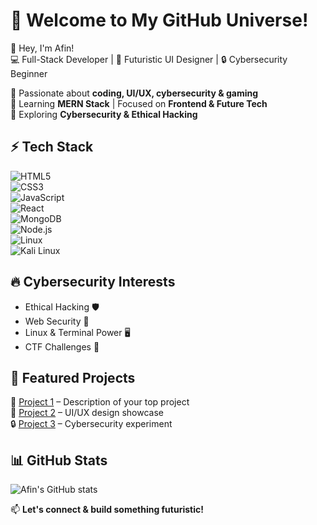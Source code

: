 # 🚀 Welcome to My GitHub Universe!  

👋 Hey, I'm Afin!  
💻 Full-Stack Developer | 🎨 Futuristic UI Designer | 🔒 Cybersecurity Beginner  

🔹 Passionate about **coding, UI/UX, cybersecurity & gaming**  
🔹 Learning **MERN Stack** | Focused on **Frontend & Future Tech**  
🔹 Exploring **Cybersecurity & Ethical Hacking**  

## ⚡ Tech Stack  
![HTML5](https://img.shields.io/badge/HTML5-E34F26?style=for-the-badge&logo=html5&logoColor=white)  
![CSS3](https://img.shields.io/badge/CSS3-1572B6?style=for-the-badge&logo=css3&logoColor=white)  
![JavaScript](https://img.shields.io/badge/JavaScript-F7DF1E?style=for-the-badge&logo=javascript&logoColor=black)  
![React](https://img.shields.io/badge/React-61DAFB?style=for-the-badge&logo=react&logoColor=black)  
![MongoDB](https://img.shields.io/badge/MongoDB-4EA94B?style=for-the-badge&logo=mongodb&logoColor=white)  
![Node.js](https://img.shields.io/badge/Node.js-339933?style=for-the-badge&logo=nodedotjs&logoColor=white)  
![Linux](https://img.shields.io/badge/Linux-FCC624?style=for-the-badge&logo=linux&logoColor=black)  
![Kali Linux](https://img.shields.io/badge/Kali_Linux-557C94?style=for-the-badge&logo=kalilinux&logoColor=white)  

## 🔥 Cybersecurity Interests  
- Ethical Hacking 🛡  
- Web Security 🔐  
- Linux & Terminal Power 🖥  
- CTF Challenges 🚀  

## 📌 Featured Projects  
🚀 [Project 1](#) – Description of your top project  
🎨 [Project 2](#) – UI/UX design showcase  
🔒 [Project 3](#) – Cybersecurity experiment  

## 📊 GitHub Stats  
![Afin's GitHub stats](https://github-readme-stats.vercel.app/api?username=Afin0x&show_icons=true&theme=radical)  

📫 **Let's connect & build something futuristic!**  
